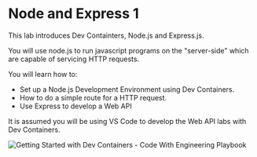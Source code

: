 # Node and Express 1

This lab introduces Dev Containters, Node.js and Express.js. 

You will use node.js to run javascript programs on the "server-side" which are capable of servicing HTTP requests. 

You will learn how to:

- Set up a Node.js Development Environment using Dev Containers.
- How to do a simple route for a HTTP request.
- Use Express to develop a Web API

It is assumed you will be using VS Code to develop the Web API labs with Dev Containers. 

![Getting Started with Dev Containers - Code With Engineering Playbook](https://external-content.duckduckgo.com/iu/?u=https%3A%2F%2Fuser-images.githubusercontent.com%2F10041279%2F93239062-e1b9a480-f747-11ea-94fb-3d50b14fd9b1.png&f=1&nofb=1&ipt=2413a5e884029d55c23a4a4a25e3dc020ab92923092c9559a8449d89b74b60d7&ipo=images)
